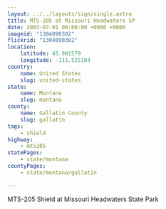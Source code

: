 ```yaml
---
layout: ../../layouts/sign/single.astro
title: MTS-205 at Missouri Headwaters SP
date: 2003-07-01 00:00:00 +0000 +0000
imageid: "1304090302"
flickrid: "1304090302"
location:
    latitude: 45.901579
    longitude: -111.525184
country:
    name: United States
    slug: united-states
state:
    name: Montana
    slug: montana
county:
    name: Gallatin County
    slug: gallatin
tags:
    - shield
highway:
    - mts205
statePages:
    - state/montana
countyPages:
    - state/montana/gallatin

---
```

MTS-205 Shield at Missouri Headwaters State Park